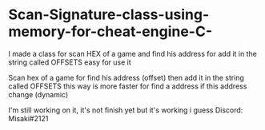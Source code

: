 # Scan-Signature-class-using-memory-for-cheat-engine-C-
I made a class for scan HEX of a game and find his address for add it in the string called OFFSETS easy for use it

Scan hex of a game for find his address (offset) then add it in the string called OFFSETS
this way is more faster for find a address if this address change (dynamic)

I'm still working on it, it's not finish yet but it's working i guess
Discord: Misaki#2121
